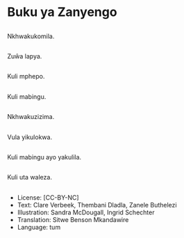 # Buku ya Zanyengo

##
Nkhwakukomila.

##
Zuŵa lapya.

##
Kuli mphepo.

##
Kuli mabingu.

##
Nkhwakuzizima.

##
Vula yikulokwa.

##
Kuli mabingu ayo yakulila.

##
Kuli uta waleza.

##
* License: [CC-BY-NC]
* Text: Clare Verbeek, Thembani Dladla, Zanele Buthelezi
* Illustration: Sandra McDougall, Ingrid Schechter
* Translation: Sitwe Benson Mkandawire
* Language: tum
